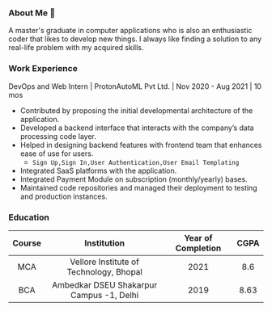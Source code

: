 ### About Me 👋
A master's graduate in computer applications who is also an enthusiastic coder that likes to develop new things. I always like finding a solution to any real-life problem with my acquired skills. 

### Work Experience
DevOps and Web Intern | ProtonAutoML Pvt Ltd. | Nov 2020 - Aug 2021 | 10 mos

- Contributed by proposing the initial developmental architecture of the application.
- Developed a backend interface that interacts with the company’s data processing code layer.
- Helped in designing backend features with frontend team that enhances ease of use for users.
  - ` Sign Up,Sign In,User Authentication,User Email Templating `
- Integrated SaaS platforms with the application.
- Integrated Payment Module on subscription (monthly/yearly) bases.
- Maintained code repositories and managed their deployment to testing and production instances.
 
### Education
Course        | Institution                              |  Year of Completion | CGPA
:---:         |:---:                                     |:---:                |:---:  
MCA           | Vellore Institute of Technology, Bhopal  |        2021         |  8.6
BCA           | Ambedkar DSEU Shakarpur Campus -1, Delhi |        2019         |  8.63
